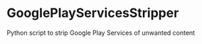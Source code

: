 GooglePlayServicesStripper
==========================

Python script to strip Google Play Services of unwanted content
